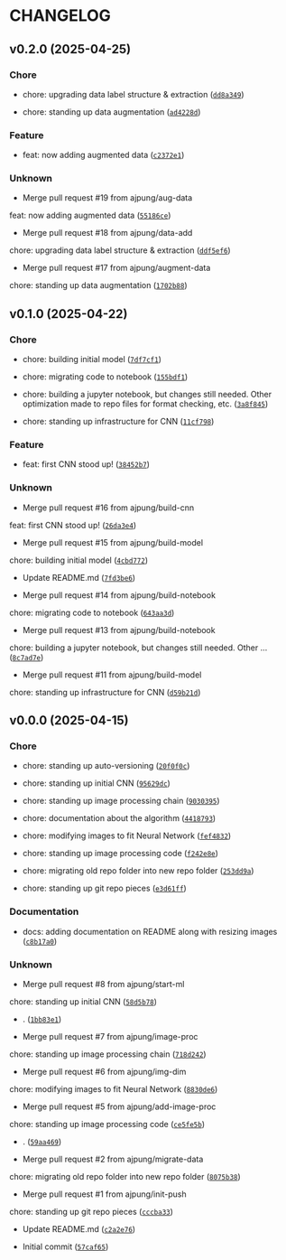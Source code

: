 # CHANGELOG



## v0.2.0 (2025-04-25)

### Chore

* chore: upgrading data label structure &amp; extraction ([`dd8a349`](https://github.com/ajpung/buck/commit/dd8a349089e95e9f2f971eec7e54b04037df9098))

* chore: standing up data augmentation ([`ad4228d`](https://github.com/ajpung/buck/commit/ad4228d5809fdd7dc3668b8019bcbe8093d93667))

### Feature

* feat: now adding augmented data ([`c2372e1`](https://github.com/ajpung/buck/commit/c2372e12dc70df19a7f509f083aa4f4702eaad20))

### Unknown

* Merge pull request #19 from ajpung/aug-data

feat: now adding augmented data ([`55186ce`](https://github.com/ajpung/buck/commit/55186ce6e6c04e861de0591309aeeb12c5bd12ea))

* Merge pull request #18 from ajpung/data-add

chore: upgrading data label structure &amp; extraction ([`ddf5ef6`](https://github.com/ajpung/buck/commit/ddf5ef6fc1faee2eae56beabfc58d29cd1f5a0aa))

* Merge pull request #17 from ajpung/augment-data

chore: standing up data augmentation ([`1702b88`](https://github.com/ajpung/buck/commit/1702b88aa377a41029ae1540ae8acfc5662a3e79))


## v0.1.0 (2025-04-22)

### Chore

* chore: building initial model ([`7df7cf1`](https://github.com/ajpung/buck/commit/7df7cf10295fde1b02ea3beb51f0edddd2c4cab4))

* chore: migrating code to notebook ([`155bdf1`](https://github.com/ajpung/buck/commit/155bdf138c452e1e140793f830d839475c47689a))

* chore: building a jupyter notebook, but changes still needed. Other optimization made to repo files for format checking, etc. ([`3a8f845`](https://github.com/ajpung/buck/commit/3a8f8457e80ba047377d52b10d097d6366a08270))

* chore: standing up infrastructure for CNN ([`11cf798`](https://github.com/ajpung/buck/commit/11cf7980aeadc43da12704900a344e9bbfe66d2a))

### Feature

* feat: first CNN stood up! ([`38452b7`](https://github.com/ajpung/buck/commit/38452b725450ab12fe747b82bed20b5ec11c150d))

### Unknown

* Merge pull request #16 from ajpung/build-cnn

feat: first CNN stood up! ([`26da3e4`](https://github.com/ajpung/buck/commit/26da3e47444b52128f80e4799ac7b773475fbfd2))

* Merge pull request #15 from ajpung/build-model

chore: building initial model ([`4cbd772`](https://github.com/ajpung/buck/commit/4cbd7727739c679b608908aa5cb632a9bad75a58))

* Update README.md ([`7fd3be6`](https://github.com/ajpung/buck/commit/7fd3be6c75e9ff6e5bee3017d9cfb9db1e2b804d))

* Merge pull request #14 from ajpung/build-notebook

chore: migrating code to notebook ([`643aa3d`](https://github.com/ajpung/buck/commit/643aa3d03f71f7937e8e0515d8e7bfeb78304674))

* Merge pull request #13 from ajpung/build-notebook

chore: building a jupyter notebook, but changes still needed. Other … ([`8c7ad7e`](https://github.com/ajpung/buck/commit/8c7ad7e0719e9b5e0d3d8f7c3f3eb9e4dc05246a))

* Merge pull request #11 from ajpung/build-model

chore: standing up infrastructure for CNN ([`d59b21d`](https://github.com/ajpung/buck/commit/d59b21dff58ed95785118f2730e4917b62fa7a7e))


## v0.0.0 (2025-04-15)

### Chore

* chore: standing up auto-versioning ([`20f0f0c`](https://github.com/ajpung/buck/commit/20f0f0c2bedb09e222f790451ef5d8472aeef1d0))

* chore: standing up initial CNN ([`95629dc`](https://github.com/ajpung/buck/commit/95629dc407c5614da18d197abf9f7fac77461638))

* chore: standing up image processing chain ([`9030395`](https://github.com/ajpung/buck/commit/90303950a7ad466c3af0c2ca6d0facec6e136e1e))

* chore: documentation about the algorithm ([`4418793`](https://github.com/ajpung/buck/commit/4418793376a0b79d0b1c962ebc412c0ac8721437))

* chore: modifying images to fit Neural Network ([`fef4832`](https://github.com/ajpung/buck/commit/fef4832a4e83e8104e0b23629f23bdd6d478878f))

* chore: standing up image processing code ([`f242e8e`](https://github.com/ajpung/buck/commit/f242e8e929966af75bf7ba50b9945eda0b56844b))

* chore: migrating old repo folder into new repo folder ([`253dd9a`](https://github.com/ajpung/buck/commit/253dd9a3ee135b298925d6ca868aeff4c29ff263))

* chore: standing up git repo pieces ([`e3d61ff`](https://github.com/ajpung/buck/commit/e3d61ffa0a1296dae5de87717cb053f2cef60227))

### Documentation

* docs: adding documentation on README along with resizing images ([`c8b17a0`](https://github.com/ajpung/buck/commit/c8b17a0ed4e5889828635cdc27feb8ecc7869bfe))

### Unknown

* Merge pull request #8 from ajpung/start-ml

chore: standing up initial CNN ([`58d5b78`](https://github.com/ajpung/buck/commit/58d5b7841fd9ba7273782a0c7b2a957587550395))

* . ([`1bb83e1`](https://github.com/ajpung/buck/commit/1bb83e1dcd7b3383fa20eaf6f87c905c5c18db96))

* Merge pull request #7 from ajpung/image-proc

chore: standing up image processing chain ([`718d242`](https://github.com/ajpung/buck/commit/718d242afdd3277f49942d59a3267d3da873913a))

* Merge pull request #6 from ajpung/img-dim

chore: modifying images to fit Neural Network ([`8830de6`](https://github.com/ajpung/buck/commit/8830de6c93e5d73a61c5286e1b3b39d0f618278f))

* Merge pull request #5 from ajpung/add-image-proc

chore: standing up image processing code ([`ce5fe5b`](https://github.com/ajpung/buck/commit/ce5fe5bd79ead201ef20623764240d003e1751bb))

* . ([`59aa469`](https://github.com/ajpung/buck/commit/59aa469634c915e67872d8a6a60b422343b9accf))

* Merge pull request #2 from ajpung/migrate-data

chore: migrating old repo folder into new repo folder ([`8075b38`](https://github.com/ajpung/buck/commit/8075b385e9eb674ebea13963f84842358b72511d))

* Merge pull request #1 from ajpung/init-push

chore: standing up git repo pieces ([`cccba33`](https://github.com/ajpung/buck/commit/cccba332d999d0a3fff2aefbcc030203cdb18caa))

* Update README.md ([`c2a2e76`](https://github.com/ajpung/buck/commit/c2a2e7640ecdafcc42d58901f549f9f7a459ce3a))

* Initial commit ([`57caf65`](https://github.com/ajpung/buck/commit/57caf65bee5da7964ec96509900750f7283b3420))
